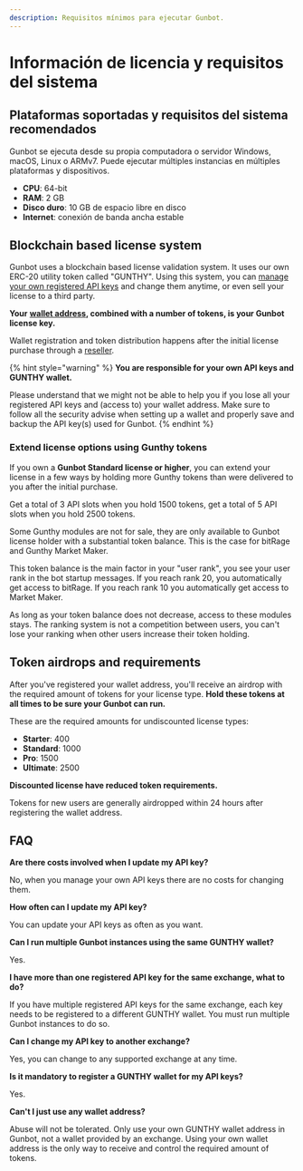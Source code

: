```yaml
---
description: Requisitos mínimos para ejecutar Gunbot.
---
```


# Información de licencia y requisitos del sistema

## Plataformas soportadas y requisitos del sistema recomendados

Gunbot se ejecuta desde su propia computadora o servidor Windows, macOS, Linux o ARMv7. Puede ejecutar múltiples instancias en múltiples plataformas y dispositivos.

* **CPU**: 64-bit
* **RAM**: 2 GB
* **Disco duro**: 10 GB de espacio libre en disco
* **Internet**: conexión de banda ancha estable

## Blockchain based license system

Gunbot uses a blockchain based license validation system. It uses our own ERC-20 utility token called "GUNTHY". Using this system, you can [manage your own registered API keys](../../setup-and-general-settings/profile-settings/edit-license.md) and change them anytime, or even sell your license to a third party.

**Your** [**wallet address**](how-to-create-a-wallet.md)**, combined with a number of tokens, is your Gunbot license key.**

Wallet registration and token distribution happens after the initial license purchase through a [reseller](https://gunthy.org/resellers/).

{% hint style="warning" %}
**You are responsible for your own API keys and GUNTHY wallet.**

Please understand that we might not be able to help you if you lose all your registered API keys and \(access to\) your wallet address. Make sure to follow all the security advise when setting up a wallet and properly save and backup the API key\(s\) used for Gunbot.
{% endhint %}

### Extend license options using Gunthy tokens

If you own a **Gunbot Standard license or higher**, you can extend your license in a few ways by holding more Gunthy tokens than were delivered to you after the initial purchase.

Get a total of 3 API slots when you hold 1500 tokens, get a total of 5 API slots when you hold 2500 tokens.

Some Gunthy modules are not for sale, they are only available to Gunbot license holder with a substantial token balance. This is the case for bitRage and Gunthy Market Maker.

This token balance is the main factor in your "user rank", you see your user rank in the bot startup messages. If you reach rank 20, you automatically get access to bitRage. If you reach rank 10 you automatically get access to Market Maker.

As long as your token balance does not decrease, access to these modules stays. The ranking system is not a competition between users, you can't lose your ranking when other users increase their token holding.

## Token airdrops and requirements

After you've registered your wallet address, you'll receive an airdrop with the required amount of tokens for your license type. **Hold these tokens at all times to be sure your Gunbot can run.**

These are the required amounts for undiscounted license types:

* **Starter**: 400 
* **Standard**: 1000 
* **Pro**: 1500 
* **Ultimate**: 2500 

**Discounted license have reduced token requirements.**

Tokens for new users are generally airdropped within 24 hours after registering the wallet address.

## FAQ

**Are there costs involved when I update my API key?**

No, when you manage your own API keys there are no costs for changing them.

**How often can I update my API key?**

You can update your API keys as often as you want.

**Can I run multiple Gunbot instances using the same GUNTHY wallet?**

Yes.

**I have more than one registered API key for the same exchange, what to do?**

If you have multiple registered API keys for the same exchange, each key needs to be registered to a different GUNTHY wallet. You must run multiple Gunbot instances to do so.

**Can I change my API key to another exchange?**

Yes, you can change to any supported exchange at any time.

**Is it mandatory to register a GUNTHY wallet for my API keys?**

Yes.

**Can't I just use any wallet address?**

Abuse will not be tolerated. Only use your own GUNTHY wallet address in Gunbot, not a wallet provided by an exchange. Using your own wallet address is the only way to receive and control the required amount of tokens.

